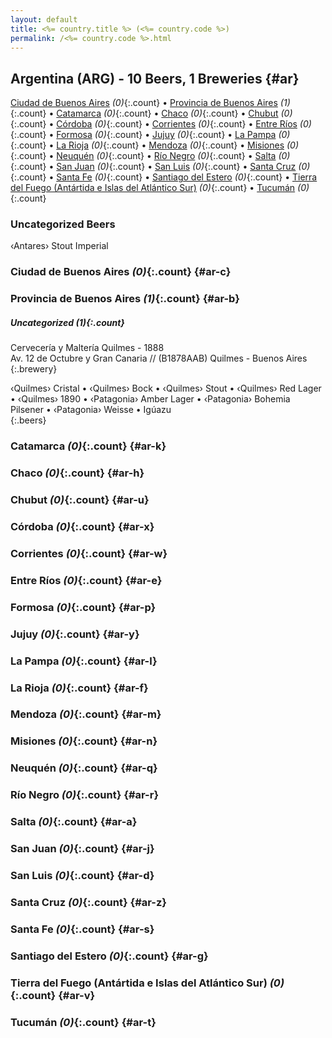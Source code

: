 ```yaml
---
layout: default
title: <%= country.title %> (<%= country.code %>)
permalink: /<%= country.code %>.html
---
```


## Argentina (ARG) - 10 Beers, 1 Breweries {#ar}

[Ciudad de Buenos Aires](#ar-c) _(0)_{:.count} • [Provincia de Buenos Aires](#ar-b) _(1)_{:.count} • [Catamarca](#ar-k) _(0)_{:.count} • [Chaco](#ar-h) _(0)_{:.count} • [Chubut](#ar-u) _(0)_{:.count} • [Córdoba](#ar-x) _(0)_{:.count} • [Corrientes](#ar-w) _(0)_{:.count} • [Entre Ríos](#ar-e) _(0)_{:.count} • [Formosa](#ar-p) _(0)_{:.count} • [Jujuy](#ar-y) _(0)_{:.count} • [La Pampa](#ar-l) _(0)_{:.count} • [La Rioja](#ar-f) _(0)_{:.count} • [Mendoza](#ar-m) _(0)_{:.count} • [Misiones](#ar-n) _(0)_{:.count} • [Neuquén](#ar-q) _(0)_{:.count} • [Río Negro](#ar-r) _(0)_{:.count} • [Salta](#ar-a) _(0)_{:.count} • [San Juan](#ar-j) _(0)_{:.count} • [San Luis](#ar-d) _(0)_{:.count} • [Santa Cruz](#ar-z) _(0)_{:.count} • [Santa Fe](#ar-s) _(0)_{:.count} • [Santiago del Estero](#ar-g) _(0)_{:.count} • [Tierra del Fuego (Antártida e Islas del Atlántico Sur)](#ar-v) _(0)_{:.count} • [Tucumán](#ar-t) _(0)_{:.count}

### Uncategorized Beers

‹Antares› Stout Imperial  




### Ciudad de Buenos Aires _(0)_{:.count} {#ar-c}






### Provincia de Buenos Aires _(1)_{:.count} {#ar-b}




##### Uncategorized _(1)_{:.count}


Cervecería y Maltería Quilmes - 1888  <br>
Av. 12 de Octubre y Gran Canaria // (B1878AAB) Quilmes - Buenos Aires  <br>
{:.brewery}

‹Quilmes› Cristal   • ‹Quilmes› Bock   • ‹Quilmes› Stout   • ‹Quilmes› Red Lager   • ‹Quilmes› 1890   • ‹Patagonia› Amber Lager   • ‹Patagonia› Bohemia Pilsener   • ‹Patagonia› Weisse   • Igúazu  
{:.beers}



### Catamarca _(0)_{:.count} {#ar-k}






### Chaco _(0)_{:.count} {#ar-h}






### Chubut _(0)_{:.count} {#ar-u}






### Córdoba _(0)_{:.count} {#ar-x}






### Corrientes _(0)_{:.count} {#ar-w}






### Entre Ríos _(0)_{:.count} {#ar-e}






### Formosa _(0)_{:.count} {#ar-p}






### Jujuy _(0)_{:.count} {#ar-y}






### La Pampa _(0)_{:.count} {#ar-l}






### La Rioja _(0)_{:.count} {#ar-f}






### Mendoza _(0)_{:.count} {#ar-m}






### Misiones _(0)_{:.count} {#ar-n}






### Neuquén _(0)_{:.count} {#ar-q}






### Río Negro _(0)_{:.count} {#ar-r}






### Salta _(0)_{:.count} {#ar-a}






### San Juan _(0)_{:.count} {#ar-j}






### San Luis _(0)_{:.count} {#ar-d}






### Santa Cruz _(0)_{:.count} {#ar-z}






### Santa Fe _(0)_{:.count} {#ar-s}






### Santiago del Estero _(0)_{:.count} {#ar-g}






### Tierra del Fuego (Antártida e Islas del Atlántico Sur) _(0)_{:.count} {#ar-v}






### Tucumán _(0)_{:.count} {#ar-t}





 

